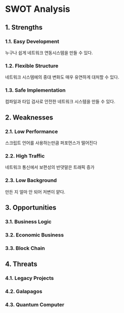 # SWOT Analysis
## 1. Strengths
### 1.1. Easy Development
누구나 쉽게 네트워크 연동시스템을 만들 수 있다.

### 1.2. Flexible Structure
네트워크 시스템에의 중대 변화도 매우 유연하게 대처할 수 있다.

### 1.3. Safe Implementation
컴파일과 타입 검사로 안전한 네트워크 시스템을 만들 수 있다.

## 2. Weaknesses
### 2.1. Low Performance
스크립트 언어를 사용하는만큼 퍼포먼스가 떨어진다

### 2.2. High Traffic
네트워크 통신에서 보편성의 반댓말은 트래픽 증가

### 2.3. Low Background
만든 지 얼마 안 되어 저변이 얕다.

## 3. Opportunities
### 3.1. Business Logic
### 3.2. Economic Business
### 3.3. Block Chain

## 4. Threats
### 4.1. Legacy Projects
### 4.2. Galapagos
### 4.3. Quantum Computer